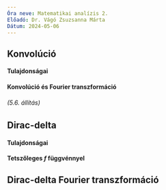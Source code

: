 ```yaml
---
Óra neve: Matematikai analízis 2.
Előadó: Dr. Vágó Zsuzsanna Márta
Dátum: 2024-05-06
---
```

## Konvolúció
#### Tulajdonságai
#### Konvolúció és Fourier transzformáció
###### (5.6. állítás) 
## Dirac-delta
#### Tulajdonságai
#### Tetszőleges $f$ függvénnyel 
## Dirac-delta Fourier transzformáció